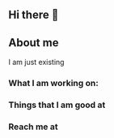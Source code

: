## Hi there 👋

## About me
I am just existing

### What I am working on:

### Things that I am good at

### Reach me at



